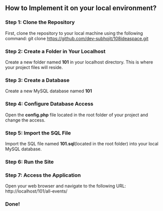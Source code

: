 ## How to Implement it on your local environment?

### Step 1: Clone the Repository

First, clone the repository to your local machine using the following command:
git clone https://github.com/dev-subhojit/108ideaspace.git


### Step 2: Create a Folder in Your Localhost
Create a new folder named **101** in your localhost directory. This is where your project files will reside.

### Step 3: Create a Database
Create a new MySQL database named **101**

### Step 4: Configure Database Access
Open the **config.php** file located in the root folder of your project and change the access.

### Step 5: Import the SQL File
Import the SQL file named **101.sql**(located in the root folder) into your local MySQL database.

### Step 6: Run the Site

### Step 7: Access the Application
Open your web browser and navigate to the following URL: http://localhost/101/all-events/

### Done!